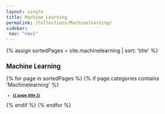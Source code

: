 ```yaml
---
layout: single
title: Machine Learning
permalink: /Collections/Machinelearning/
sidebar: 
 nav: "navi"
---
```


<!-- 
<ul>: Unordered list; <li>: list item.
 -->

{% assign sortedPages = site.machinelearning | sort: 'title' %}

<h2 style="font-size:1.20em"> Machine Learning </h2>
{% for page in sortedPages %}
	{% if page.categories contains 'Machinelearning' %}
<h3 style="font-size:0.75em">
<ul>
	<li><a href="{{ page.url }}">{{ page.title }}</a></li>
</ul>
</h3>
	{% endif %}
{% endfor %}
